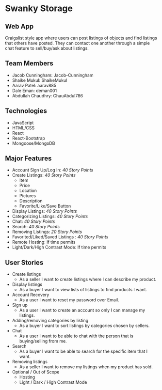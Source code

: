 # Swanky Storage
## Web App
Craigslist style app where users can post listings of objects and find listings that others have posted. They can contact one another through a simple chat feature to sell/buy/ask about listings. 
## Team Members
- Jacob Cunningham: Jacob-Cunningham
- Shaike Mukul: ShaikeMukul
- Aarav Patel: aarav885
- Dale Eman: deman001
- Abdullah Chaudhry: ChauAbdul786
## Technologies
- JavaScript
- HTML/CSS
- React 
- React-Bootstrap
- Mongoose/MongoDB
## Major Features
- Account Sign Up/Log In: *40 Story Points*
- Create Listings: *40 Story Points*
  - Item
  - Price
  - Location
  - Pictures
  - Description
  - Favorite/Like/Save Button
- Display Listings: *40 Story Points*
- Categorizing Listings: *40 Story Points*
- Chat: *40 Story Points*
- Search: *40 Story Points*
- Removing Listings: *20 Story Points*
- Favorited/Liked/Saved Listings : *40 Story Points*
- Remote Hosting: If time permits
- Light/Dark/High Contrast Mode: If time permits
## User Stories
- Create listings 
  - As a seller I want to create listings where I can describe my product.
- Display listings
  - As a buyer I want to view lists of listings to find products I want.
- Account Recovery
  - As a user I want to reset my password over Email.
- Sign up
  - As a user I want to create an account so only I can manage my listings.
- Adding/removing categories by listing
  - As a buyer I want to sort listings by categories chosen by sellers.
- Chat
  - As a user I want to be able to chat with the person that is buying/selling from me.
- Search
  - As a buyer I want to be able to search for the specific item that I want.
- Removing listings
  - As a seller I want to remove my listings when my product has sold.
- Optional / Out of Scope
  - Hosting
  - Light / Dark / High Contrast Mode

